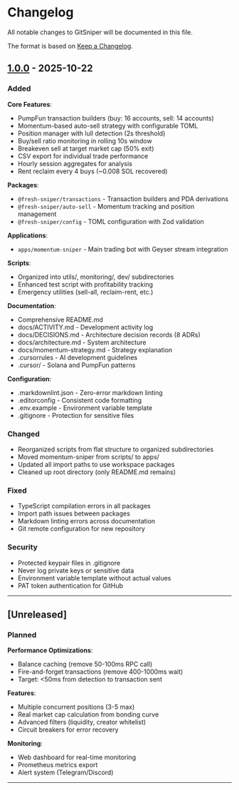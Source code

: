 # Changelog

All notable changes to GitSniper will be documented in this file.

The format is based on [Keep a Changelog](https://keepachangelog.com/en/1.0.0/).

## [1.0.0] - 2025-10-22

### Added

**Core Features**:
- PumpFun transaction builders (buy: 16 accounts, sell: 14 accounts)
- Momentum-based auto-sell strategy with configurable TOML
- Position manager with lull detection (2s threshold)
- Buy/sell ratio monitoring in rolling 10s window
- Breakeven sell at target market cap (50% exit)
- CSV export for individual trade performance
- Hourly session aggregates for analysis
- Rent reclaim every 4 buys (~0.008 SOL recovered)

**Packages**:
- `@fresh-sniper/transactions` - Transaction builders and PDA derivations
- `@fresh-sniper/auto-sell` - Momentum tracking and position management
- `@fresh-sniper/config` - TOML configuration with Zod validation

**Applications**:
- `apps/momentum-sniper` - Main trading bot with Geyser stream integration

**Scripts**:
- Organized into utils/, monitoring/, dev/ subdirectories
- Enhanced test script with profitability tracking
- Emergency utilities (sell-all, reclaim-rent, etc.)

**Documentation**:
- Comprehensive README.md
- docs/ACTIVITY.md - Development activity log
- docs/DECISIONS.md - Architecture decision records (8 ADRs)
- docs/architecture.md - System architecture
- docs/momentum-strategy.md - Strategy explanation
- .cursorrules - AI development guidelines
- .cursor/ - Solana and PumpFun patterns

**Configuration**:
- .markdownlint.json - Zero-error markdown linting
- .editorconfig - Consistent code formatting
- .env.example - Environment variable template
- .gitignore - Protection for sensitive files

### Changed

- Reorganized scripts from flat structure to organized subdirectories
- Moved momentum-sniper from scripts/ to apps/
- Updated all import paths to use workspace packages
- Cleaned up root directory (only README.md remains)

### Fixed

- TypeScript compilation errors in all packages
- Import path issues between packages
- Markdown linting errors across documentation
- Git remote configuration for new repository

### Security

- Protected keypair files in .gitignore
- Never log private keys or sensitive data
- Environment variable template without actual values
- PAT token authentication for GitHub

---

## [Unreleased]

### Planned

**Performance Optimizations**:
- Balance caching (remove 50-100ms RPC call)
- Fire-and-forget transactions (remove 400-1000ms wait)
- Target: <50ms from detection to transaction sent

**Features**:
- Multiple concurrent positions (3-5 max)
- Real market cap calculation from bonding curve
- Advanced filters (liquidity, creator whitelist)
- Circuit breakers for error recovery

**Monitoring**:
- Web dashboard for real-time monitoring
- Prometheus metrics export
- Alert system (Telegram/Discord)

---

[1.0.0]: https://github.com/misterhughesdale-arch/gitSniper/releases/tag/v1.0.0
